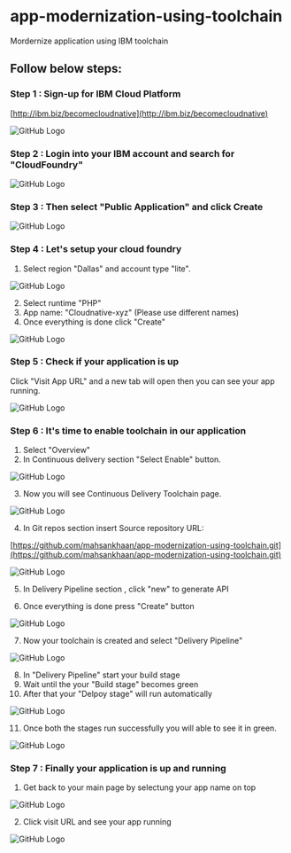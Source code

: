 # app-modernization-using-toolchain
Mordernize application using IBM toolchain

## Follow below steps:

### Step 1 : Sign-up for IBM Cloud Platform

[http://ibm.biz/becomecloudnative](http://ibm.biz/becomecloudnative)

![GitHub Logo](images/1.png)


### Step 2 : Login into your IBM account and search for "CloudFoundry"

![GitHub Logo](images/2.png)


### Step 3 : Then select "Public Application" and click Create

![GitHub Logo](images/3.png)


### Step 4 : Let's setup your cloud foundry 

1. Select region "Dallas" and account type "lite".

![GitHub Logo](images/4.png)

2. Select runtime "PHP" 
3. App name: "Cloudnative-xyz" (Please use different names)
4. Once everything is done click "Create"

![GitHub Logo](images/5.png)


### Step 5 : Check if your application is up

Click "Visit App URL" and a new tab will open then you can see your app running.

![GitHub Logo](images/6.png)


### Step 6 : It's time to enable toolchain in our application

1. Select "Overview"
2. In Continuous delivery section "Select Enable" button.

![GitHub Logo](images/7.png)

3. Now you will see Continuous Delivery Toolchain page.

![GitHub Logo](images/8.png)

4. In Git repos section insert Source repository URL:

[https://github.com/mahsankhaan/app-modernization-using-toolchain.git](https://github.com/mahsankhaan/app-modernization-using-toolchain.git)

![GitHub Logo](images/9.png)

5. In Delivery Pipeline section , click "new" to generate API

6. Once everything is done press "Create" button

![GitHub Logo](images/10.png)


7. Now your toolchain is created and select "Delivery Pipeline"

![GitHub Logo](images/11.png)

8. In "Delivery Pipeline" start your build stage
9. Wait until the your "Build stage" becomes green
10. After that your "Delpoy stage" will run automatically 


![GitHub Logo](images/12.png)

11. Once both the stages run successfully you will able to see it in green.

![GitHub Logo](images/13.png)



### Step 7 : Finally your application is up and running

1. Get back to your main page by selectung your app name on top

![GitHub Logo](images/14.png)


2. Click visit URL and see your app running

![GitHub Logo](images/15.png)
